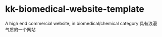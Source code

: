 # kk-biomedical-website-template
A high end commercial website, in biomedical/chemical category
具有浪漫气质的一个网站
